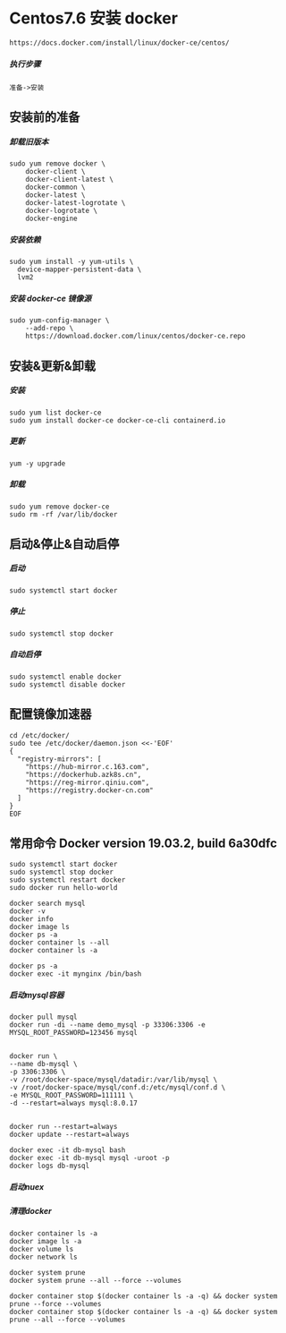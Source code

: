 
# Centos7.6 安装 docker

```
https://docs.docker.com/install/linux/docker-ce/centos/
```

##### 执行步骤

```
准备->安装
```

## 安装前的准备
##### 卸载旧版本

``` 
sudo yum remove docker \
	docker-client \
	docker-client-latest \
	docker-common \
	docker-latest \
	docker-latest-logrotate \
	docker-logrotate \
	docker-engine
```

##### 安装依赖

```
sudo yum install -y yum-utils \
  device-mapper-persistent-data \
  lvm2
```

##### 安装 docker-ce 镜像源

```
sudo yum-config-manager \
    --add-repo \
    https://download.docker.com/linux/centos/docker-ce.repo
```

## 安装&更新&卸载
##### 安装

```
sudo yum list docker-ce
sudo yum install docker-ce docker-ce-cli containerd.io
```
##### 更新

```
yum -y upgrade
```
##### 卸载

```
sudo yum remove docker-ce
sudo rm -rf /var/lib/docker
```

## 启动&停止&自动启停

##### 启动

```
sudo systemctl start docker
```
##### 停止

```
sudo systemctl stop docker
```
##### 自动启停

```
sudo systemctl enable docker
sudo systemctl disable docker
```
## 配置镜像加速器

```
cd /etc/docker/
sudo tee /etc/docker/daemon.json <<-'EOF'
{
  "registry-mirrors": [
    "https://hub-mirror.c.163.com",
    "https://dockerhub.azk8s.cn",
    "https://reg-mirror.qiniu.com",
    "https://registry.docker-cn.com"
  ]
}
EOF
```
## 常用命令 Docker version 19.03.2, build 6a30dfc

```
sudo systemctl start docker
sudo systemctl stop docker
sudo systemctl restart docker
sudo docker run hello-world

docker search mysql
docker -v
docker info
docker image ls
docker ps -a
docker container ls --all
docker container ls -a

docker ps -a
docker exec -it mynginx /bin/bash 
```

##### 启动mysql容器

```
docker pull mysql
docker run -di --name demo_mysql -p 33306:3306 -e MYSQL_ROOT_PASSWORD=123456 mysql


docker run \
--name db-mysql \
-p 3306:3306 \
-v /root/docker-space/mysql/datadir:/var/lib/mysql \
-v /root/docker-space/mysql/conf.d:/etc/mysql/conf.d \
-e MYSQL_ROOT_PASSWORD=111111 \
-d --restart=always mysql:8.0.17


docker run --restart=always
docker update --restart=always

docker exec -it db-mysql bash
docker exec -it db-mysql mysql -uroot -p
docker logs db-mysql

```

##### 启动nuex

##### 清理docker

```
docker container ls -a
docker image ls -a
docker volume ls
docker network ls

docker system prune
docker system prune --all --force --volumes

docker container stop $(docker container ls -a -q) && docker system prune --force --volumes
docker container stop $(docker container ls -a -q) && docker system prune --all --force --volumes
```
